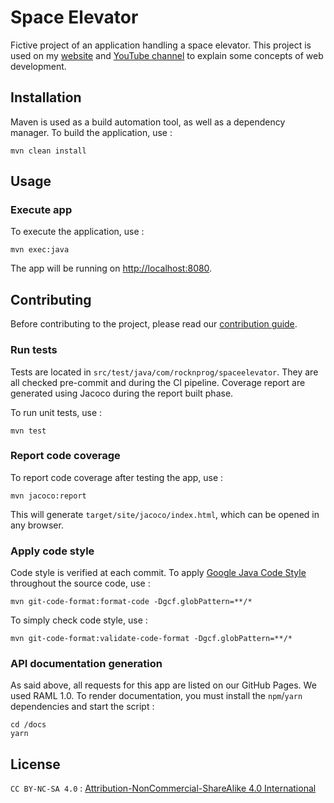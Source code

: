 # Space Elevator

Fictive project of an application handling a space elevator. This project is used on my [website](https://www.rocknprog.com/en/) and [YouTube channel](https://www.youtube.com/channel/UCJsy2UMYdbwEnYSnWFpsLsA) to explain some concepts of web development.

## Installation

Maven is used as a build automation tool, as well as a dependency manager. To build the application, use : 

```
mvn clean install
```

## Usage

### Execute app

To execute the application, use : 

```
mvn exec:java
```

The app will be running on [http://localhost:8080](http://localhost:8080).

## Contributing

Before contributing to the project, please read our [contribution guide](CONTRIBUTING.md).

### Run tests

Tests are located in `src/test/java/com/rocknprog/spaceelevator`. They are all checked pre-commit and during the CI pipeline. Coverage report are generated using Jacoco during the report built phase.

To run unit tests, use :

```
mvn test
```

### Report code coverage

To report code coverage after testing the app, use : 

```
mvn jacoco:report
```

This will generate `target/site/jacoco/index.html`, which can be opened in any browser.

### Apply code style

Code style is verified at each commit. To apply [Google Java Code Style](https://google.github.io/styleguide/javaguide.html) throughout the source code, use : 

```
mvn git-code-format:format-code -Dgcf.globPattern=**/*
```

To simply check code style, use :

```
mvn git-code-format:validate-code-format -Dgcf.globPattern=**/*
```

### API documentation generation

As said above, all requests for this app are listed on our GitHub Pages. We used RAML 1.0. To render documentation, you must install the `npm`/`yarn` dependencies and start the script : 

```
cd /docs
yarn
```

## License

`CC BY-NC-SA 4.0` : [Attribution-NonCommercial-ShareAlike 4.0 International](LICENSE.md)
